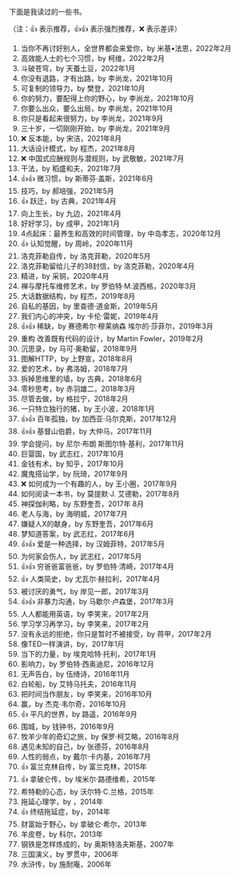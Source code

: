 下面是我读过的一些书。

（注：:+1: 表示推荐，:+1::+1: 表示强烈推荐，:x: 表示差评）


1. 当你不再讨好别人，全世界都会来爱你，by 米基•法恩，2022年2月
1. 高效能人士的七个习惯，by 柯维，2022年2月
1. 斗破苍穹，by 天蚕土豆，2022年1月
1. 你没有退路，才有出路，by 李尚龙，2021年10月
1. 可复制的领导力，by 樊登，2021年10月
1. 你的努力，要配得上你的野心，by 李尚龙，2021年10月
1. 你要么出众，要么出局，by 李尚龙，2021年10月
1. 你只是看起来很努力，by 李尚龙，2021年9月
1. 三十岁，一切刚刚开始，by 李尚龙，2021年9月
1. :x: 反本能，by 宋洁，2021年8月
1. 大话设计模式，by 程杰，2021年8月
1. :x: 中国式应酬规则与潜规则，by 武敬敏，2021年7月
1. 干法，by 稻盛和夫，2021年7月
1. :+1::+1: 微习惯，by 斯蒂芬·盖斯，2021年6月
1. 技巧，by 郝培强，2021年5月
1. :+1: 跃迁，by 古典，2021年4月
1. 向上生长，by 九边，2021年4月
1. 好好学习，by 成甲，2021年1月
1. 4点起床：最养生和高效的时间管理，by  中岛孝志，2020年12月
1. :+1: 认知觉醒，by 周岭，2020年11月
1. 洛克菲勒自传，by 洛克菲勒，2020年5月
1. 洛克菲勒留给儿子的38封信，by 洛克菲勒，2020年4月
1. 精进，by 采铜，2020年4月
1. 禅与摩托车维修艺术，by 罗伯特·M.波西格，2020年3月
1. 大话数据结构，by 程杰，2019年8月
1. 自私的基因，by 里查德·道金斯，2019年5月
1. 我们内心的冲突，by 卡伦·雷妮，2019年4月
1. :+1::+1: 稀缺，by  赛德希尔·穆莱纳森 埃尔的·莎菲尔，2019年3月
1. 重构 改善既有代码的设计，by Martin Fowler，2019年2月
1. 沉思录，by 马可·奥勒留，2018年9月
1. 图解HTTP，by 上野宣，2018年8月
1. 爱的艺术，by 弗洛姆，2018年7月
1. 拆掉思维里的墙，by 古典，2018年6月
1. 零秒思考，by 赤羽雄二，2018年3月
1. 尽管去做，by 格拉宁，2018年2月
1. 一只特立独行的猪，by 王小波，2018年1月
1. :+1::+1: 百年孤独，by 加西亚·马尔克斯，2017年12月
1. :+1::+1: 基督山伯爵，by 大仲马，2017年11月
1. 学会提问，by 尼尔·布朗 斯图尔特·基利，2017年11月
1. 巨婴国，by 武志红，2017年10月
1. 金钱有术，by 知乎，2017年10月
1. 魔鬼搭讪学，by 阮琦，2017年9月
1. :x: 如何成为一个有趣的人，by 王小圈，2017年9月
1. 如何阅读一本书，by 莫提默·J. 艾德勒，2017年8月
1. 神探伽利略，by 东野奎吾，2017年 8月
1. 老人与海，by 海明威，2017年7月
1. 嫌疑人X的献身，by 东野奎吾，2017年6月
1. 梦知道答案，by 武志红，2017年6月
1. :+1::+1: 爱是一种选择，by 汉姆菲特，2017年5月
1. 为何家会伤人，by 武志红，2017年5月
1. :+1::+1: 穷爸爸富爸爸，by 罗伯特·清崎，2017年4月
1. :+1: 人类简史，by 尤瓦尔·赫拉利，2017年4月
1. 被讨厌的勇气，by 岸见一郎，2017年3月
1. :+1::+1: 非暴力沟通，by 马歇尔·卢森堡，2017年3月
1. 人人都能用英语，by 李笑来，2017年2月
1. 学习学习再学习，by 李笑来，2017年2月
1. 没有永远的拒绝，你只是暂时不被接受，by 蒋甲，2017年2月
1. 像TED一样演讲，by，2017年1月
1. 当下的力量，by 埃克哈特·托利，2017年1月
1. 影响力，by 罗伯特·西奥迪尼，2016年12月
1. 无声告白，by 伍绮诗，2016年11月
1. 白轮船，by 艾特马托夫，2016年11月
1. 把时间当作朋友，by 李笑来，2016年10月
1. 赢，by 杰克·韦尔奇，2016年10月
1. :+1: 平凡的世界，by  路遥，2016年9月
1. 围城，by 钱钟书，2016年9月
1. 牧羊少年的奇幻之旅，by 保罗·柯艾略，2016年8月
1. 遇见未知的自己，by 张德芬，2016年8月
1. 人性的弱点，by 戴尔·卡内基，2016年7月
1. :+1: 富兰克林自传，by 富兰克林，2015年
1. :+1: 拿破仑传，by 埃米尔·路德维希，2015年
1. 希特勒的心态，by  沃尔特·C.兰格，2015年
1. 拖延心理学，by ，2014年
1. :+1: 终结拖延症，by，2014年
1. 财富始于野心，by 拿破仑·希尔，2013年
1. 羊皮卷，by 科尔，2013年
1. 钢铁是怎样炼成的，by 奥斯特洛夫斯基，2007年
1. 三国演义，by 罗贯中，2006年
1. 水浒传，by 施耐庵，2006年
